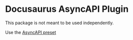 # Docusaurus AsyncAPI Plugin

This package is not meant to be used independently.

Use the [AsyncAPI preset](https://www.npmjs.com/package/@jpitlor/docusaurus-preset-asyncapi) 
